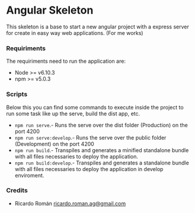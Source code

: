 Angular Skeleton
==============

This skeleton is a base to start a new angular project with a express server for create in easy way web applications. (For me works)

### Requiriments ###

The requiriments need to run the application are:

 * Node >= v6.10.3
 * npm >= v5.0.3

### Scripts ###

Below this you can find some commands to execute inside the project to run some task like up the serve, build the dist app, etc.

 * `npm run serve`.- Runs the serve over the dist folder (Production) on the port 4200
 * `npm run serve:develop`.- Runs the serve over the public folder (Development) on the port 4200
 * `npm run build`.- Transpiles and generates a minified standalone bundle with all files necessaries to deploy the application.
 * `npm run build:develop`.- Transpiles and generates a standalone bundle with all files necessaries to deploy the application in develop enviroment.

### Credits ###

 * Ricardo Román <ricardo.roman.ag@gmail.com>
